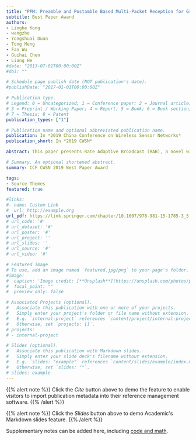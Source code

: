 ```yaml
---
title: "PPM: Preamble and Postamble Based Multi-Packet Reception for Green ZigBee Communication"
subtitle: Best Paper Award
authors:
- Linghe Kong
- wangzhe
- Yongshuai Duan
- Tong Meng
- Fan Wu
- Guihai Chen
- Liang He
#date: "2013-07-01T00:00:00Z"
#doi: ""

# Schedule page publish date (NOT publication's date).
#publishDate: "2017-01-01T00:00:00Z"

# Publication type.
# Legend: 0 = Uncategorized; 1 = Conference paper; 2 = Journal article;
# 3 = Preprint / Working Paper; 4 = Report; 5 = Book; 6 = Book section;
# 7 = Thesis; 8 = Patent
publication_types: ["1"]

# Publication name and optional abbreviated publication name.
publication: In *2019 China Conference on Wireless Sensor Networks*
publication_short: In *2019 CWSN*

abstract: This paper presents Rate Adaptive Broadcast (RAB), a novel wireless design that enables the rate adaptive broadcast in Internet of things (IoT). Broadcast is common in IoT due to the ubiquitous tree topologies. Channel resource is usually underused in broadcast because there is no rate adaptation in conventional broadcast and the data rate is always set as the lowest one by default. Existing rate adaptation methods work only for unicast or multicast, relying on information interaction between senders and receivers. These methods cannot directly apply in broadcast, which is a one-way transmission without acknowledgement (ACK). It is also impractical to transplant conventional ACK into broadcast, otherwise, massive ACKs will lead to a heavy overhead. To tackle this dilemma, we propose RAB, which allows the sender to broadcast data ceaselessly while adjusting the data rate according to real-time channel states. The core contribution is the subtly designed feedbacks that can be concurrently delivered and do not affect any reception. We implement RAB on USRPs and establish a 20-node IoT testbed. Experiment results demonstrate that the throughput is largely improved. The throughput of RAB is 2.8x of the standard WiFi and 1.3x of MuDRA, the state-of-the-art multicast rate adaptation method.

# Summary. An optional shortened abstract.
summary: CCF CWSN 2019 Best Paper Award

tags:
- Source Themes
featured: true

#links:
#- name: Custom Link
#  url: http://example.org
url_pdf: https://link.springer.com/chapter/10.1007/978-981-15-1785-3_5
# url_code: '#'
# url_dataset: '#'
# url_poster: '#'
# url_project: ''
# url_slides: ''
# url_source: '#'
# url_video: '#'

# Featured image
# To use, add an image named `featured.jpg/png` to your page's folder. 
#image:
#  caption: 'Image credit: [**Unsplash**](https://unsplash.com/photos/pLCdAaMFLTE)'
#  focal_point: ""
#  preview_only: false

# Associated Projects (optional).
#   Associate this publication with one or more of your projects.
#   Simply enter your project's folder or file name without extension.
#   E.g. `internal-project` references `content/project/internal-project/index.md`.
#   Otherwise, set `projects: []`.
# projects:
# - internal-project

# Slides (optional).
#   Associate this publication with Markdown slides.
#   Simply enter your slide deck's filename without extension.
#   E.g. `slides: "example"` references `content/slides/example/index.md`.
#   Otherwise, set `slides: ""`.
# slides: example
---
```


{{% alert note %}}
Click the *Cite* button above to demo the feature to enable visitors to import publication metadata into their reference management software.
{{% /alert %}}

{{% alert note %}}
Click the *Slides* button above to demo Academic's Markdown slides feature.
{{% /alert %}}

Supplementary notes can be added here, including [code and math](https://sourcethemes.com/academic/docs/writing-markdown-latex/).

